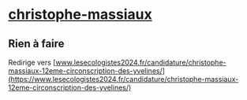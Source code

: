 # [christophe-massiaux](https://nouveau-front-populaire-legislatives-2024.fr/christophe-massiaux)

## Rien à faire
Redirige vers [www.lesecologistes2024.fr/candidature/christophe-massiaux-12eme-circonscription-des-yvelines/](https://www.lesecologistes2024.fr/candidature/christophe-massiaux-12eme-circonscription-des-yvelines/)